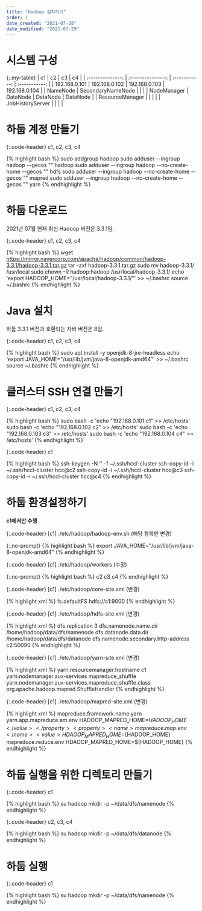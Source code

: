 ```yaml
---
title: "Hadoop 설치하기"
order: 1
date_created: "2021-07-28"
date_modified: "2021-07-29"
---
```


# 시스템 구성

{:.my-table}
|        c1        |        c2         |      c3       |      c4       |
| :--------------: | :---------------: | :-----------: | :-----------: |
|  192.168.0.101   |   192.168.0.102   | 192.168.0.103 | 192.168.0.104 |
|     NameNode     | SecondaryNameNode |               |               |
|   NodeManager    |     DataNode      |   DataNode    |   DataNode    |
| ResourceManager  |                   |               |               |
| JobHistoryServer |                   |               |               |

<style>
	.my-table {
		width: 100%;
		border-collapse: collapse;
	}
	.my-table th {
		background-color: #DCDCD1;
	}
	.my-table th, .my-table td {
		width: 25%;
		text-align: center;
		border: 1px solid #cccccc;
		padding: 0.5em;
	}

</style>

# 하둡 계정 만들기

{:.code-header}
c1, c2, c3, c4

{% highlight bash %}
sudo addgroup hadoop
sudo adduser --ingroup hadoop --gecos "" hadoop
sudo adduser --ingroup hadoop --no-create-home --gecos "" hdfs
sudo adduser --ingroup hadoop --no-create-home --gecos "" mapred
sudo adduser --ingroup hadoop --no-create-home --gecos "" yarn
{% endhighlight %}

# 하둡 다운로드

2021년 07월 현재 최신 Hadoop 버전은 3.3.1임.

{:.code-header}
c1, c2, c3, c4

{% highlight bash %}
wget https://mirror.navercorp.com/apache/hadoop/common/hadoop-3.3.1/hadoop-3.3.1.tar.gz
tar -zxf hadoop-3.3.1.tar.gz
sudo mv hadoop-3.3.1/ /usr/local
sudo chown -R hadoop:hadoop /usr/local/hadoop-3.3.1/
echo 'export HADOOP_HOME="/usr/local/hadoop-3.3.1/"' >> ~/.bashrc
source ~/.bashrc
{% endhighlight %}

# Java 설치

하둡 3.3.1 버전과 호환되는 자바 버전은 8임.

{:.code-header}
c1, c2, c3, c4

{% highlight bash %}
sudo apt install -y openjdk-8-jre-headless
echo 'export JAVA_HOME="/usr/lib/jvm/java-8-openjdk-amd64"' >> ~/.bashrc
source ~/.bashrc
{% endhighlight %}

# 클러스터 SSH 연결 만들기

{:.code-header}
c1, c2, c3, c4

{% highlight bash %}
sudo bash -c 'echo "192.168.0.101 c1" >> /etc/hosts'
sudo bash -c 'echo "192.168.0.102 c2" >> /etc/hosts'
sudo bash -c 'echo "192.168.0.103 c3" >> /etc/hosts'
sudo bash -c 'echo "192.168.0.104 c4" >> /etc/hosts'
{% endhighlight %}

{:.code-header}
c1

{% highlight bash %}
ssh-keygen -N '' -f ~/.ssh/hccl-cluster
ssh-copy-id -i ~/.ssh/hccl-cluster hcc@c2
ssh-copy-id -i ~/.ssh/hccl-cluster hcc@c3
ssh-copy-id -i ~/.ssh/hccl-cluster hcc@c4
{% endhighlight %}

# 하둡 환경설정하기

**c1에서만 수행**

{:.code-header}
[c1] ./etc/hadoop/hadoop-env.sh (해당 항목만 변경)

{:.no-prompt}
{% highlight bash %}
export JAVA_HOME="/usr/lib/jvm/java-8-openjdk-amd64"
{% endhighlight %}

{:.code-header}
[c1] ./etc/hadoop/workers (수정)

{:.no-prompt}
{% highlight bash %}
c2
c3
c4
{% endhighlight %}

{:.code-header}
[c1] ./etc/hadoop/core-site.xml (변경)

{% highlight xml %}
<configuration>
	<property>
		<name>fs.defaultFS</name>
		<value>hdfs://c1:9000</value>
	</property>
</configuration>
{% endhighlight %}

{:.code-header}
[c1] ./etc/hadoop/hdfs-site.xml (변경)

{% highlight xml %}
<configuration>
	<property>
		<name>dfs.replication</name>
		<value>3</value>
	</property>
	<property>
		<name>dfs.namenode.name.dir</name>
		<value>/home/hadoop/data/dfs/namenode</value>
	</property>
	<property>
		<name>dfs.datanode.data.dir</name>
		<value>/home/hadoop/data/dfs/datanode</value>
	</property>
	<property>
		<name>dfs.namenode.secondary.http-address</name>
		<value>c2:50090</value>
	</property>
</configuration>
{% endhighlight %}

{:.code-header}
[c1] ./etc/hadoop/yarn-site.xml (변경)

{% highlight xml %}
<configuration>
	<property>
		<name>yarn.resourcemanager.hostname</name>
		<value>c1</value>
	</property>
	<property>
		<name>yarn.nodemanager.aux-services</name>
		<value>mapreduce_shuffle</value>
	</property>
	<property>
		<name>yarn.nodemanager.aux-services.mapreduce_shuffle.class</name>
		<value>org.apache.hadoop.mapred.ShuffleHandler</value>
	</property>
</configuration>
{% endhighlight %}

{:.code-header}
[c1] ./etc/hadoop/mapred-site.xml (변경)

{% highlight xml %}
<configuration>
	<property>
		<name>mapreduce.framework.name</name>
		<value>yarn</value>
	</property>
  <property>
		<name>yarn.app.mapreduce.am.env</name>
		<value>HADOOP_MAPRED_HOME=${HADOOP_HOME}</value>
	</property>
  <property>
		<name>mapreduce.map.env</name>
		<value>HDAOOP_MAPRED_HOME=${HADOOP_HOME}</value>
	</property>
  <property>
		<name>mapreduce.reduce.env</name>
		<value>HDAOOP_MAPRED_HOME=${HADOOP_HOME}</value>
	</property>
</configuration>
{% endhighlight %}

# 하둡 실행을 위한 디렉토리 만들기

{:.code-header}
c1

{% highlight bash %}
su hadoop
mkdir -p ~/data/dfs/namenode
{% endhighlight %}

{:.code-header}
c2, c3, c4

{% highlight bash %}
su hadoop
mkdir -p ~/data/dfs/datanode
{% endhighlight %}

# 하둡 실행

{:.code-header}
c1

{% highlight bash %}
su hadoop
mkdir -p ~/data/dfs/namenode
{% endhighlight %}